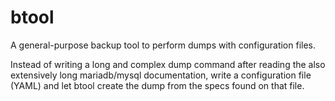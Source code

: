 # btool
A general-purpose backup tool to perform dumps with configuration files.

Instead of writing a long and complex dump command after reading the also extensively long mariadb/mysql documentation, write a configuration file (YAML) and let btool create the dump from the specs found on that file. 
